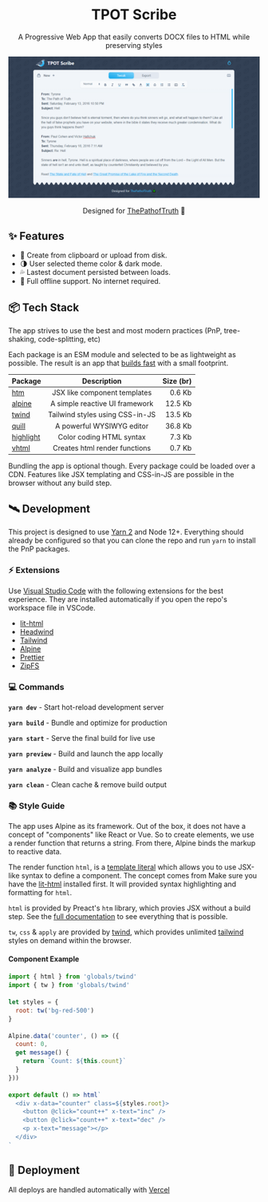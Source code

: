 <div align="center">
  <h1>TPOT Scribe</h1>
  <p>A Progressive Web App that easily converts DOCX files to HTML while preserving styles</p>
  <img src="/src/assets/preview.png" />
  <p>Designed for <a href="https://www.thepathoftruth.com" target="_blank">ThePathofTruth</a> 🌲</p>
</div>

## ✨ Features

- 🌱 Create from clipboard or upload from disk.
- 🌗 User selected theme color & dark mode.
- 💦 Lastest document persisted between loads.
- 🧱 Full offline support. No internet required.

## 📦 Tech Stack

The app strives to use the best and most modern practices (PnP, tree-shaking, code-splitting, etc)

Each package is an ESM module and selected to be as lightweight as possible. The result is an app that [builds fast](#build) with a small footprint.

| Package                                                 |           Description           | Size (br) |
| :------------------------------------------------------ | :-----------------------------: | --------: |
| [htm](https://github.com/developit/htm)                 |  JSX like component templates   |    0.6 Kb |
| [alpine](https://alpinejs.dev/)                         | A simple reactive UI framework  |   12.5 Kb |
| [twind](https://twind.dev/)                             | Tailwind styles using CSS-in-JS |   13.5 Kb |
| [quill](https://quilljs.com/)                           |    A powerful WYSIWYG editor    |   36.8 Kb |
| [highlight](https://www.npmjs.com/package/highlight.js) |    Color coding HTML syntax     |    7.3 Kb |
| [vhtml](https://github.com/developit/vhtml)             |  Creates html render functions  |    0.7 Kb |

Bundling the app is optional though. Every package could be loaded over a CDN. Features like JSX templating and CSS-in-JS are possible in the browser without any build step.

## 🛰️ Development

This project is designed to use [Yarn 2](https://yarnpkg.com/getting-started/migration) and Node 12+. Everything should already be configured so that you can clone the repo and run `yarn` to install the PnP packages.

### ⚡ Extensions

Use [Visual Studio Code](https://code.visualstudio.com/) with the following extensions for the best experience. They are installed automatically if you open the repo's workspace file in VSCode.

- [lit-html](https://marketplace.visualstudio.com/items?itemName=bierner.lit-html)
- [Headwind](https://marketplace.visualstudio.com/items?itemName=heybourn.headwind)
- [Tailwind](https://marketplace.visualstudio.com/items?itemName=bradlc.vscode-tailwindcss)
- [Alpine](https://marketplace.visualstudio.com/items?itemName=adrianwilczynski.alpine-js-intellisense)
- [Prettier](https://marketplace.visualstudio.com/items?itemName=esbenp.prettier-vscode)
- [ZipFS](https://marketplace.visualstudio.com/items?itemName=arcanis.vscode-zipfs)

### 💻 Commands

**`yarn dev`** - Start hot-reload development server

**`yarn build`** - Bundle and optimize for production

**`yarn start`** - Serve the final build for live use

**`yarn preview`** - Build and launch the app locally

**`yarn analyze`** - Build and visualize app bundles

**`yarn clean`** - Clean cache & remove build output

### 📚 Style Guide

The app uses Alpine as its framework. Out of the box, it does not have a concept of "components" like React or Vue. So to create elements, we use a render function that returns a string. From there, Alpine binds the markup to reactive data.

The render function `html`, is a [template literal](https://developer.mozilla.org/en-US/docs/Web/JavaScript/Reference/Template_literals) which allows you to use JSX-like syntax to define a component. The concept comes from Make sure you have the [lit-html](https://marketplace.visualstudio.com/items?itemName=bierner.lit-html) installed first. It will provided syntax highlighting and formatting for `html`.

`html` is provided by Preact's `htm` library, which provies JSX without a build step. See the [full documentation](https://github.com/developit/htm) to see everything that is possible.

`tw`, `css` & `apply` are provided by [twind](https://twind.dev/), which provides unlimited [tailwind](https://tailwindcss.com/) styles on demand within the browser.

#### Component Example

```javascript
import { html } from 'globals/twind'
import { tw } from 'globals/twind'

let styles = {
  root: tw('bg-red-500')
}

Alpine.data('counter', () => ({
  count: 0,
  get message() {
    return `Count: ${this.count}`
  }
}))

export default () => html`
  <div x-data="counter" class=${styles.root}>
    <button @click="count++" x-text="inc" />
    <button @click="count++" x-text="dec" />
    <p x-text="message"></p>
  </div>
`
```

## 🚀 Deployment

All deploys are handled automatically with [Vercel](https://vercel.com/)
